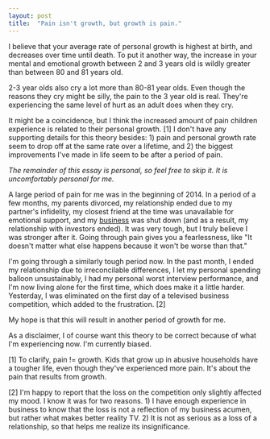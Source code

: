 ```yaml
---
layout: post
title:  "Pain isn't growth, but growth is pain."
---
```


I believe that your average rate of personal growth is highest at birth, and decreases over time until death. To put it another way, the increase in your mental and emotional growth between 2 and 3 years old is wildly greater than between 80 and 81 years old.

2-3 year olds also cry a lot more than 80-81 year olds. Even though the reasons they cry might be silly, the pain to the 3 year old is real. They're experiencing the same level of hurt as an adult does when they cry.

It might be a coincidence, but I think the increased amount of pain children experience is related to their personal growth. [1] I don't have any supporting details for this theory besides: 1) pain and personal growth rate seem to drop off at the same rate over a lifetime, and 2) the biggest improvements I've made in life seem to be after a period of pain.

_The remainder of this essay is personal, so feel free to skip it. It is uncomfortably personal for me._

A large period of pain for me was in the beginning of 2014. In a period of a few months, my parents divorced, my relationship ended due to my partner's infidelity, my closest friend at the time was unavailable for emotional support, and my [business](http://www.m-spaces.com) was shut down (and as a result, my relationship with investors ended). It was very tough, but I truly believe I was stronger after it. Going through pain gives you a fearlessness, like "It doesn't matter what else happens because it won't be worse than that."

I'm going through a similarly tough period now. In the past month, I ended my relationship due to irreconcilable differences, I let my personal spending balloon unsustainably, I had my personal worst interview performance, and I'm now living alone for the first time, which does make it a little harder. Yesterday, I was eliminated on the first day of a televised business competition, which added to the frustration. [2]

My hope is that this will result in another period of growth for me. 

As a disclaimer, I of course want this theory to be correct because of what I'm experiencing now. I'm currently biased.

[1] To clarify, pain != growth. Kids that grow up in abusive households have a tougher life, even though they've experienced more pain. It's about the pain that results from growth.

[2] I'm happy to report that the loss on the competition only slightly affected my mood. I know it was for two reasons. 1) I have enough experience in business to know that the loss is not a reflection of my business acumen, but rather what makes better reality TV. 2) It is not as serious as a loss of a relationship, so that helps me realize its insignificance.

